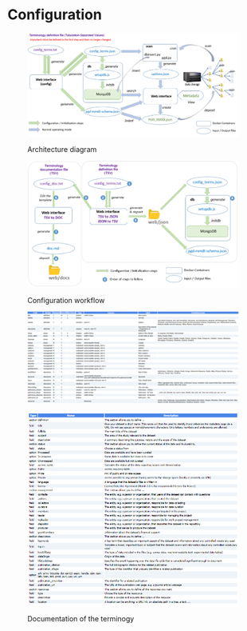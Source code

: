 # Configuration



<figure><img src="../.gitbook/assets/schema.png" alt=""><figcaption><p>Architecture diagram</p></figcaption></figure>



<figure><img src="../.gitbook/assets/config.png" alt=""><figcaption><p>Configuration workflow</p></figcaption></figure>



<figure><img src="../.gitbook/assets/config_terms_txt.png" alt=""><figcaption></figcaption></figure>



<figure><img src="../.gitbook/assets/config_doc_txt.png" alt=""><figcaption><p>Documentation of the terminogy</p></figcaption></figure>
